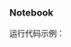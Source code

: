 ### Notebook ###

运行代码示例： [](https://github.com/frankyangdev/DataMining-Learning/blob/main/SecondHandCarPriceForecast/T3-FeaturesExtraction.ipynb)

